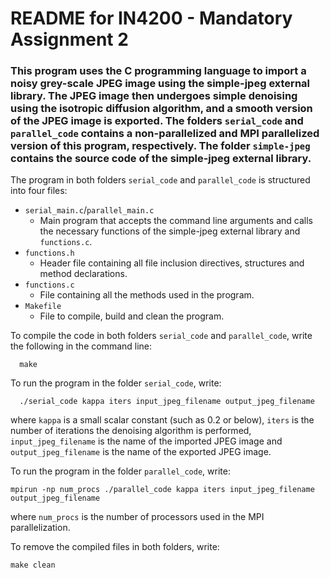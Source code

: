 # README for IN4200 - Mandatory Assignment 2

### This program uses the C programming language to import a noisy grey-scale JPEG image using the simple-jpeg external library. The JPEG image then undergoes simple denoising using the isotropic diffusion algorithm, and a smooth version of the JPEG image is exported. The folders `serial_code` and `parallel_code` contains a non-parallelized and MPI parallelized version of this program, respectively. The folder `simple-jpeg` contains the source code of the simple-jpeg external library.

The program in both folders `serial_code` and `parallel_code` is structured into four files:
  - `serial_main.c`/`parallel_main.c`
    - Main program that accepts the command line arguments and calls the necessary functions of the simple-jpeg external library and `functions.c`.
  - `functions.h`
    - Header file containing all file inclusion directives, structures and method declarations.
  - `functions.c`
    - File containing all the methods used in the program.
  - `Makefile`
    - File to compile, build and clean the program.


To compile the code in both folders `serial_code` and `parallel_code`, write the following in the command line:

      make

To run the program in the folder `serial_code`, write:

      ./serial_code kappa iters input_jpeg_filename output_jpeg_filename

where `kappa` is a small scalar constant (such as 0.2 or below), `iters` is the number of iterations the denoising algorithm is performed, `input_jpeg_filename` is the name of the imported JPEG image and `output_jpeg_filename` is the name of the exported JPEG image.

To run the program in the folder `parallel_code`, write:

    mpirun -np num_procs ./parallel_code kappa iters input_jpeg_filename output_jpeg_filename

where `num_procs` is the number of processors used in the MPI parallelization.

To remove the compiled files in both folders, write:

    make clean

